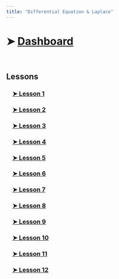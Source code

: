 ```yaml
---
title: "Differential Equation & Laplace"
---
```


# ➤ [Dashboard]()
<br>

## <span class="highlight-fushia bold">Lessons</span>
### &emsp;[➤ Lesson 1](Differential%20Equation%20&%20Laplace/Lesson%201.md)
### &emsp;[➤ Lesson 2](Differential%20Equation%20&%20Laplace/Lesson%202.md)
### &emsp;[➤ Lesson 3](Differential%20Equation%20&%20Laplace/Lesson%203.md)
### &emsp;[➤ Lesson 4](Differential%20Equation%20&%20Laplace/Lesson%204.md)
### &emsp;[➤ Lesson 5](Differential%20Equation%20&%20Laplace/Lesson%205.md)
### &emsp;[➤ Lesson 6](Differential%20Equation%20&%20Laplace/Lesson%206.md)
### &emsp;[➤ Lesson 7](Differential%20Equation%20&%20Laplace/Lesson%207.md)
### &emsp;[➤ Lesson 8](Differential%20Equation%20&%20Laplace/Lesson%208.md)
### &emsp;[➤ Lesson 9](Differential%20Equation%20&%20Laplace/Lesson%2010.md)
### &emsp;[➤ Lesson 10](Differential%20Equation%20&%20Laplace/Lesson%2010.md)
### &emsp;[➤ Lesson 11](Differential%20Equation%20&%20Laplace/Lesson%2011.md)
### &emsp;[➤ Lesson 12](Differential%20Equation%20&%20Laplace/Lesson%2012.md)